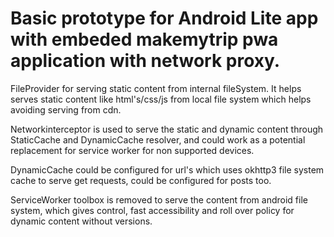# Basic prototype for Android Lite app with embeded makemytrip pwa application with network proxy.

FileProvider for serving static content from internal fileSystem. It helps serves static content like html's/css/js from local file system which helps avoiding serving from cdn.

Networkinterceptor is used to serve the static and dynamic content through StaticCache and DynamicCache resolver, and could work as a potential replacement for service worker for non supported devices.

DynamicCache could be configured for url's which uses okhttp3 file system cache to serve get requests, could be configured for posts too.

ServiceWorker toolbox is removed to serve the content from android file system, which gives control, fast accessibility and roll over policy for dynamic content without versions.
